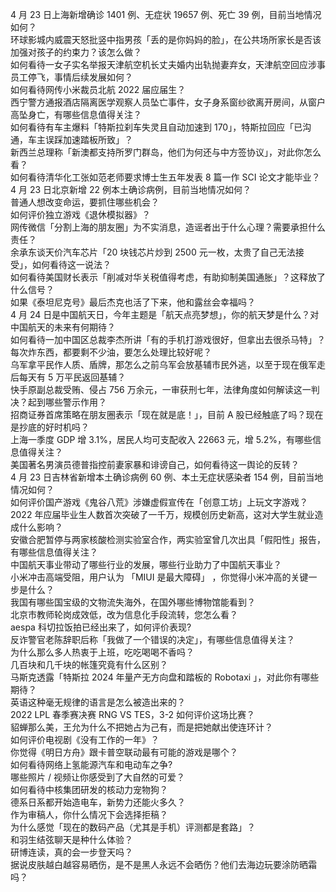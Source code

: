 4 月 23 日上海新增确诊 1401 例、无症状 19657 例、死亡 39 例，目前当地情况如何？  
环球影城内威震天怒批竖中指男孩「丢的是你妈妈的脸」，在公共场所家长是否该加强对孩子的约束力？该怎么做？  
如何看待一女子实名举报天津航空机长丈夫婚内出轨抛妻弃女，天津航空回应涉事员工停飞，事情后续发展如何？  
如何看待网传小米裁员北航 2022 届应届生？  
西宁警方通报酒店隔离医学观察人员坠亡事件，女子身系窗纱欲离开房间，从窗户高坠身亡，有哪些信息值得关注？  
如何看待有车主爆料「特斯拉刹车失灵且自动加速到 170」，特斯拉回应「已沟通，车主误踩加速踏板所致」？  
新西兰总理称「新澳都支持所罗门群岛，他们为何还与中方签协议」，对此你怎么看？  
如何看待清华化工张如范老师要求博士生五年发表 8 篇一作 SCI 论文才能毕业？  
4 月 23 日北京新增 22 例本土确诊病例，目前当地情况如何？  
普通人想改变命运，要抓住哪些机会？  
如何评价独立游戏《退休模拟器》？  
网传微信「分割上海的朋友圈」为不实消息，造谣者出于什么心理？需要承担什么责任？  
余承东谈天价汽车芯片「20 块钱芯片炒到 2500 元一枚，太贵了自己无法接受」，如何看待这一说法？  
如何看待美国财长表示「削减对华关税值得考虑，有助抑制美国通胀」？这释放了什么信号？  
如果《泰坦尼克号》最后杰克也活了下来，他和露丝会幸福吗？  
4 月 24 日是中国航天日，今年主题是「航天点亮梦想」，你的航天梦是什么？对中国航天的未来有何期待？  
如何看待一加中国区总裁李杰所讲「有的手机打游戏很好，但拿出去很杀马特」？  
每次炸东西，都要剩不少油，要怎么处理比较好呢？  
乌军拿平民作人质、盾牌，那怎么之前乌军会放基辅市民外逃，以至于现在俄军走后每天有 5 万平民返回基辅？  
快手原副总裁受贿、侵占 756 万余元，一审获刑七年，法律角度如何解读这一判决？起到哪些警示作用？  
招商证券首席策略在朋友圈表示「现在就是底！」，目前 A 股已经触底了吗？现在是抄底的好时机吗？  
上海一季度 GDP 增 3.1%，居民人均可支配收入 22663 元，增 5.2%，有哪些信息值得关注？  
美国著名男演员德普指控前妻家暴和诽谤自己，如何看待这一舆论的反转？  
4 月 23 日吉林省新增本土确诊病例 60 例、本土无症状感染者 154 例，目前当地情况如何？  
如何评价国产游戏《鬼谷八荒》涉嫌虚假宣传在「创意工坊」上玩文字游戏？  
2022 年应届毕业生人数首次突破了一千万，规模创历史新高，这对大学生就业造成什么影响？  
安徽合肥暂停与两家核酸检测实验室合作，两实验室曾几次出具「假阳性」报告，有哪些信息值得关注？  
中国航天事业带动了哪些行业的发展，哪些行业助力了中国航天事业？  
小米冲击高端受阻，用户认为 「MIUI 是最大障碍」 ，你觉得小米冲高的关键一步是什么？  
我国有哪些国宝级的文物流失海外，在国外哪些博物馆能看到？  
北京市教师轮岗成效低，改为信息化手段流转，您怎么看？  
aespa 科切拉饭拍已经出来了，如何评价表现?  
反诈警官老陈辞职后称「我做了一个错误的决定」，有哪些信息值得关注？  
为什么那么多人热衷于上班，吃吃喝喝不香吗？  
几百块和几千块的帐篷究竟有什么区别？  
马斯克透露「特斯拉 2024 年量产无方向盘和踏板的 Robotaxi 」，对此你有哪些期待？  
英语这种毫无规律的语言是怎么被造出来的？  
2022 LPL 春季赛决赛 RNG VS TES，3-2 如何评价这场比赛？  
貂蝉那么美，王允为什么不把她占为己有，而是把她献出使连环计？  
如何评价电视剧《没有工作的一年》？  
你觉得《明日方舟》跟卡普空联动最有可能的游戏是哪个？  
如何看待网络上氢能源汽车和电动车之争?  
哪些照片 / 视频让你感受到了大自然的可爱？  
如何看待中核集团研发的核动力宠物狗？  
德系日系都开始造电车，新势力还能火多久？  
作为审稿人，你什么情况下会选择拒稿？  
为什么感觉「现在的数码产品（尤其是手机）评测都是套路」？  
和羽生结弦聊天是种什么体验？  
研博连读，真的会一步登天吗？  
据说皮肤越白越容易晒伤，是不是黑人永远不会晒伤？他们去海边玩要涂防晒霜吗？  
